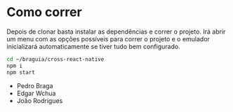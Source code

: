 # Como correr
Depois de clonar basta instalar as dependências e correr o projeto. Irá abrir um menu com as opções possíveis para correr o projeto e o emulador inicializará automaticamente se tiver tudo bem configurado.
```bash
cd ~/braguia/cross-react-native
npm i
npm start
```



 - Pedro Braga
 - Edgar Wchua
 - João Rodrigues
